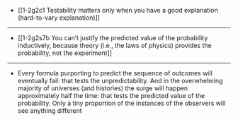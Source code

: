 - [[1-2g2c1 Testability matters only when you have a good explanation (hard-to-vary explanation)]]
---
- [[1-2g2s7b You can’t justify the predicted value of the probability inductively, because theory (i.e., the laws of physics) provides the probability, not the experiment]]
---
- Every formula purporting to predict the sequence of outcomes will eventually fail: that tests the unpredictability. And in the overwhelming majority of universes (and histories) the surge will happen approximately half the time: that tests the predicted value of the probability. Only a tiny proportion of the instances of the observers will see anything different
